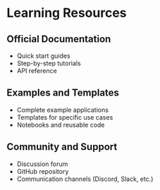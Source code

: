 # Learning Resources

## Official Documentation
- Quick start guides
- Step-by-step tutorials
- API reference

## Examples and Templates
- Complete example applications
- Templates for specific use cases
- Notebooks and reusable code

## Community and Support
- Discussion forum
- GitHub repository
- Communication channels (Discord, Slack, etc.)